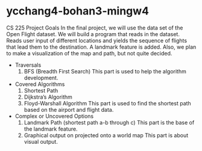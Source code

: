 # ycchang4-bohan3-mingw4
CS 225 Project Goals 
In the final project, we will use the data set of the Open Flight dataset. We will build a program that reads in the dataset. Reads user input of different locations and yields the sequence of flights that lead them to the destination. A landmark feature is added. Also, we plan to make a visualization of the map and path, but not quite decided. 
- Traversals
  1. BFS (Breadth First Search)
	  This part is used to help the algorithm development.
- Covered Algorithms
  1. Shortest Path
  2. Dijkstra’s Algorithm
  3. Floyd-Warshall Algorithm
	  This part is used to find the shortest path based on the airport and flight data.
- Complex or Uncovered Options
  1. Landmark Path (shortest path a-b through c)
    This part is the base of the landmark feature.
  2. Graphical output on projected onto a world map
    This part is about visual output.


